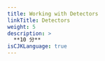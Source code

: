 ```yaml
---
title: Working with Detectors
linkTitle: Detectors
weight: 5
description: >
  **10 分**
isCJKLanguage: true
---
```

